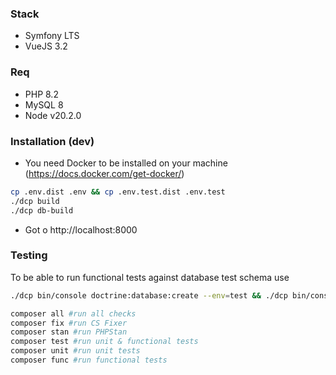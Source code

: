### Stack
 - Symfony LTS
 - VueJS 3.2
### Req
 - PHP 8.2
 - MySQL 8
 - Node v20.2.0
### Installation (dev)
 - You need Docker to be installed on your machine (https://docs.docker.com/get-docker/) 
```bash
cp .env.dist .env && cp .env.test.dist .env.test
./dcp build
./dcp db-build
```
 - Got o http://localhost:8000
### Testing
To be able to run functional tests against database test schema use
```bash
./dcp bin/console doctrine:database:create --env=test && ./dcp bin/console doctrine:schema:create --env=test
```

```bash
composer all #run all checks
composer fix #run CS Fixer
composer stan #run PHPStan
composer test #run unit & functional tests
composer unit #run unit tests
composer func #run functional tests
```

